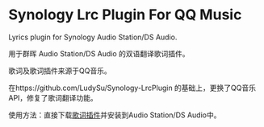 # Synology Lrc Plugin For QQ Music
Lyrics plugin for Synology Audio Station/DS Audio.

用于群晖 Audio Station/DS Audio 的双语翻译歌词插件。  

歌词及歌词插件来源于QQ音乐。  

在https://github.com/LudySu/Synology-LrcPlugin 的基础上，更换了QQ音乐API，修复了歌词翻译功能。

使用方法：直接下载[歌词插件](qqmusic.aum)并安装到Audio Station/DS Audio中。